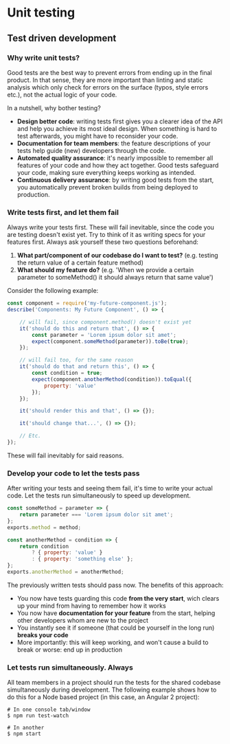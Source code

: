 # Unit testing

## Test driven development

### Why write unit tests?
Good tests are the best way to prevent errors from ending up in the final product. In that sense, they are more important than linting and static analysis which only check for errors on the surface (typos, style errors etc.), not the actual logic of your code.

In a nutshell, why bother testing?

- **Design better code**: writing tests first gives you a clearer idea of the API and help you achieve its most ideal design. When something is hard to test afterwards, you might have to reconsider your code.
- **Documentation for team members**: the feature descriptions of your tests help guide (new) developers through the code.
- **Automated quality assurance**: it's nearly impossible to remember all features of your code and how they act together. Good tests safeguard your code, making sure everything keeps working as intended.
- **Continuous delivery assurance**: by writing good tests from the start, you automatically prevent broken builds from being deployed to production.

### Write tests first, and let them fail
Always write your tests first. These will fail inevitable, since the code you are testing doesn't exist yet. Try to think of it as writing specs for your features first. Always ask yourself these two questions beforehand:

1. **What part/component of our codebase do I want to test?** (e.g. testing the return value of a certain feature method)
2. **What should my feature do?** (e.g. 'When we provide a certain parameter to someMethod() it should always return that same value')

Consider the following example:

```js
const component = require('my-future-component.js');
describe('Components: My Future Component', () => {

	// will fail, since component.method() doesn't exist yet
	it('should do this and return that', () => {
		const parameter = 'Lorem ipsum dolor sit amet';
		expect(component.someMethod(parameter)).toBe(true);
	});

	// will fail too, for the same reason
	it('should do that and return this', () => {
		const condition = true;
		expect(component.anotherMethod(condition)).toEqual({
			property: 'value'
		});
	});

	it('should render this and that', () => {});

	it('should change that...', () => {});

	// Etc.
});
```

These will fail inevitably for said reasons.

### Develop your code to let the tests pass
After writing your tests and seeing them fail, it's time to write your actual code. Let the tests run simultaneously to speed up development.

```js
const someMethod = parameter => {
	return parameter === 'Lorem ipsum dolor sit amet';
};
exports.method = method;

const anotherMethod = condition => {
	return condition
		? { property: 'value' }
		: { property: 'something else' };
};
exports.anotherMethod = anotherMethod;
```

The previously written tests should pass now. The benefits of this approach:

- You now have tests guarding this code **from the very start**, wich clears up your mind from having to remember how it works
- You now have **documentation for your feature** from the start, helping other developers whom are new to the project
- You instantly see it if someone (that could be yourself in the long run) **breaks your code**
- More importantly: this will keep working, and won't cause a build to break or worse: end up in production

### Let tests run simultaneously. Always

All team members in a project should run the tests for the shared codebase simultaneously during development. The following example shows how to do this for a Node based project (in this case, an Angular 2 project):

```shell
# In one console tab/window
$ npm run test-watch

# In another
$ npm start
```